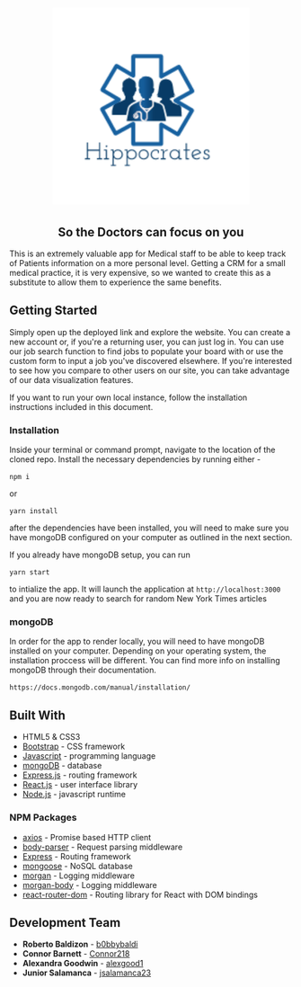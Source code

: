 <h1 align="center">
  <img src="./client/public/logo.png" alt="logo" width="350"></a>
</h1>

<h2 align="center">So the Doctors can focus on you</h2>

This is an extremely valuable app for Medical staff to be able to keep track of Patients information on a more personal level. 
Getting a CRM for a small medical practice, it is very expensive, so we wanted to create this as a substitute to allow them to experience the same benefits.


## Getting Started 

Simply open up the deployed link and explore the website. You can create a new account or, if you're a returning user, you can just log in. You can use our job search function to find jobs to populate your board with or use the custom form to input a job you've discovered elsewhere. If you're interested to see how you compare to other users on our site, you can take advantage of our data visualization features.

If you want to run your own local instance, follow the installation instructions included in this document.


### Installation
Inside your terminal or command prompt, navigate to the location of the cloned repo. Install the necessary dependencies by running either - 
```
npm i
```
or
```
yarn install
```
after the dependencies have been installed, you will need to make sure you have mongoDB configured on your computer as outlined in the next section.

If you already have mongoDB setup, you can run
```
yarn start
```
to intialize the app. It will launch the application at `http://localhost:3000` and you are now ready to search for random New York Times articles

### mongoDB
In order for the app to render locally, you will need to have mongoDB installed on your computer. Depending on your operating system, the installation proccess will be different. You can find more info on installing mongoDB through their documentation.
```
https://docs.mongodb.com/manual/installation/
```

## Built With
* HTML5 & CSS3
* [Bootstrap](https://getbootstrap.com/) - CSS framework
* [Javascript](https://www.javascript.com/) - programming language
* [mongoDB](https://www.mongodb.com/) - database
* [Express.js](https://expressjs.com/) - routing framework
* [React.js](https://reactjs.org/) - user interface library
* [Node.js](https://nodejs.org/en/) - javascript runtime

### NPM Packages
* [axios](https://www.npmjs.com/package/axios) - Promise based HTTP client
* [body-parser](https://www.npmjs.com/package/body-parser) - Request parsing middleware
* [Express](https://www.npmjs.com/package/express) - Routing framework
* [mongoose](https://www.npmjs.com/package/mongoose) - NoSQL database
* [morgan](https://www.npmjs.com/package/morgan) - Logging middleware
* [morgan-body](https://www.npmjs.com/package/morgan-body) - Logging middleware
* [react-router-dom](https://www.npmjs.com/package/react-router-dom) - Routing library for React with DOM bindings


## Development Team
* **Roberto Baldizon** - [b0bbybaldi](https://github.com/b0bbybaldi)
* **Connor Barnett** - [Connor218](https://github.com/Connor218)
* **Alexandra Goodwin** - [alexgood1](https://github.com/alexgood1)
* **Junior Salamanca** - [jsalamanca23](https://github.com/jsalamanca23)

